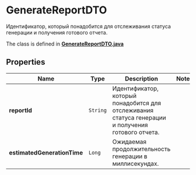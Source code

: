 

# GenerateReportDTO

Идентификатор, который понадобится для отслеживания статуса генерации и получения готового отчета.

The class is defined in **[GenerateReportDTO.java](../../src/main/java/org/openapitools/model/GenerateReportDTO.java)**

## Properties

Name | Type | Description | Notes
------------ | ------------- | ------------- | -------------
**reportId** | `String` | Идентификатор, который понадобится для отслеживания статуса генерации и получения готового отчета. | 
**estimatedGenerationTime** | `Long` | Ожидаемая продолжительность генерации в миллисекундах. | 




